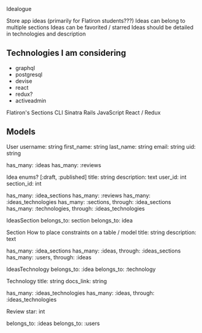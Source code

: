 Idealogue

Store app ideas (primarily for Flatiron students???)
Ideas can belong to multiple sections
Ideas can be favorited / starred
Ideas should be detailed in technologies and description


## Technologies I am considering
  - graphql
  - postgresql
  - devise
  - react
  - redux?
  - activeadmin


Flatiron's Sections
CLI
Sinatra
Rails
JavaScript
React / Redux

## Models
User
  username: string
  first_name: string
  last_name: string
  email: string
  uid: string

  has_many: :ideas
  has_many: :reviews

Idea
  enums? [:draft, :published]
  title: string
  description: text
  user_id: int
  section_id: int

  has_many: :idea_sections
  has_many: :reviews
  has_many: :ideas_technologies
  has_many: :sections, through: :idea_sections
  has_many: :technologies, through: :ideas_technologies


IdeasSection
  belongs_to: section
  belongs_to: idea

Section
How to place constraints on a table / model
  title: string
  description: text

  has_many: :idea_sections
  has_many: :ideas, through: :ideas_sections
  has_many: :users, through: :ideas

IdeasTechnology
  belongs_to: :idea
  belongs_to: :technology

Technology
  title: string
  docs_link: string

  has_many: :ideas_technologies
  has_many: :ideas, through: :ideas_technologies

Review
  star: int

  belongs_to: :ideas
  belongs_to: :users